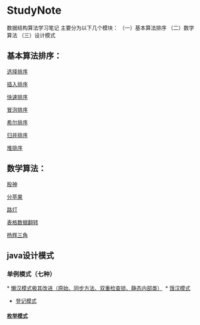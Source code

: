 # StudyNote
数据结构算法学习笔记
主要分为以下几个模块：
（一）基本算法排序
（二）数学算法
（三）设计模式

## 基本算法排序：

[选择排序](https://github.com/GaryKingx/StudyNote/blob/master/src/main/java/sort/ChooseSort.java)

[插入排序](https://github.com/GaryKingx/StudyNote/blob/master/src/main/java/sort/InsertSort.java)

[快速排序](https://github.com/GaryKingx/StudyNote/blob/master/src/main/java/sort/QuickSort.java)

[冒泡排序](https://github.com/GaryKingx/StudyNote/blob/master/src/main/java/sort/BubbleSort.java)

[希尔排序](https://github.com/GaryKingx/StudyNote/blob/master/src/main/java/sort/ShellSort.java)

[归并排序](https://github.com/GaryKingx/StudyNote/blob/master/src/main/java/sort/MergeSort.java)

[堆排序](https://github.com/GaryKingx/StudyNote/blob/master/src/main/java/sort/HeapSort.java)


## 数学算法：

[股神](https://github.com/GaryKingx/StudyNote/blob/master/src/main/java/algorithms/GodOfStock.java)

[分苹果](https://github.com/GaryKingx/StudyNote/blob/master/src/main/java/algorithms/BareShare.java)

[路灯](https://github.com/GaryKingx/StudyNote/blob/master/src/main/java/algorithms/RoadLight.java)

[表格数据翻转](https://github.com/GaryKingx/StudyNote/blob/master/src/main/java/algorithms/BareShare.java)

[杨辉三角](https://github.com/GaryKingx/StudyNote/blob/master/src/main/java/algorithms/YhTrangle.java)

## java设计模式

### 单例模式（七种）
* [懒汉模式极其改进（原始、同步方法、双重检查锁、静态内部类）](https://github.com/GaryKingx/StudyNote/blob/master/src/main/java/singleton/LazyManModel.java)
  * [饿汉模式](https://github.com/GaryKingx/StudyNote/blob/master/src/main/java/singleton/HungryManModel.java)
  * [登记模式](https://github.com/GaryKingx/StudyNote/blob/master/src/main/java/singleton/RegisterModel.java)
#### [枚举模式](https://github.com/GaryKingx/StudyNote/blob/master/src/main/java/singleton/EnumModel.java)
